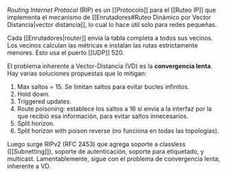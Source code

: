*Routing Internet Protocol* (RIP) es un [[Protocolo]] para el [[Ruteo IP]] que implementa el mecanismo de [[Enrutadores#Ruteo Dinámico por Vector Distancia|vector distancia]], lo cual lo hace útil solo para redes pequeñas.

Cada [[Enrutadores|router]] envía la tabla completa a todos sus vecinos. Los vecinos calculan las métricas e instalan las rutas estrictamente menores. Esto usa el puerto [[UDP]] 520.

El problema inherente a Vector-Distancia (VD) es la **convergencia lenta**. Hay varias soluciones propuestas que lo mitigan:

1. Max saltos = 15. Se limitan saltos para evitar bucles infinitos.
2. Hold down.
3. Triggered updates.
4. Route poisoning: establece los saltos a 16 si envía a la interfaz por la que recibió esa información, para evitar saltos innecesarios.
5. Split horizon.
6. Split horizon with poison reverse (no funciona en todas las topologías).

Luego surge RIPv2 (RFC 2453) que agrega soporte a classless ([[Subnetting]]), soporte de autenticación, soporte para etiquetado, y multicast. Lamentablemente, sigue con el problema de convergencia lenta, inherente a VD.
